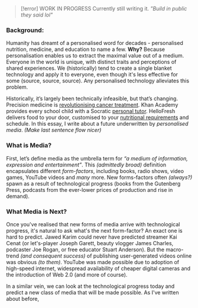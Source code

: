 > [!error] WORK IN PROGRESS
> Currently still writing it. *"Build in public they said lol"*
### Background:
Humanity has dreamt of a personalised word for decades - personalised nutrition, medicine, and education to name a few. **Why?** Because personalisation enables us to extract the maximal value out of a medium. Everyone in the world is unique, with distinct traits and perceptions of shared experiences. We (historically) tend to create a single blanket technology and apply it to everyone, even though it's less effective for some (source, source, source). Any personalised technology alleviates this problem. 

Historically, it’s largely been technically infeasible, but that’s changing. Precision medicine is [revolutionising cancer treatment](https://publications.ersnet.org/content/errev/26/146/170066). Khan Academy provides every school child with a Socratic [personal tutor](https://www.khanmigo.ai/learners). HelloFresh delivers food to your door, customised to your [nutritional requirements](https://www.hellofresh.co.uk) and schedule. In this essay, I write about a future underwritten by *personalised media*. *(Make last sentence flow nicer)*

### What is Media?
First, let’s define media as the umbrella term for *“a medium of information, expression and entertainment”*. This *(admittedly broad)* definition encapsulates different *form-factors*, including books, radio shows, video games, YouTube videos and *many* more. New forms-factors often *(always?)* spawn as a result of technological progress (books from the Gutenberg Press, podcasts from the ever-lower prices of production and rise in demand). 

### What Media is Next?
Once you've realised that new forms of media arrive with technological progress, it's natural to ask what's the next form-factor? An exact one is hard to predict. Jawed Karim could never have predicted streamer Kai Cenat (or let's-player Joseph Garett, beauty vlogger James Charles, podcaster Joe Rogan, or free educator Stuart Anderson). But the macro-trend *(and consequent success)* of publishing user-generated videos online was obvious *(to them)*. YouTube was made possible due to adoption of high-speed internet, widespread availability of cheaper digital cameras and the introduction of Web 2.0 (and more of course). 

In a similar vein, we can look at the technological progress today and predict a new class of media that will be made possible. As I've written about before, 